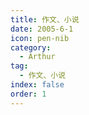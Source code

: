 ```yaml
---
title: 作文、小说
date: 2005-6-1
icon: pen-nib
category:
  - Arthur
tag:
  - 作文、小说
index: false
order: 1
---
```

